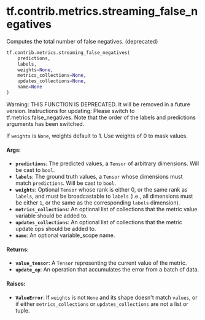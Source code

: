 <div itemscope itemtype="http://developers.google.com/ReferenceObject">
<meta itemprop="name" content="tf.contrib.metrics.streaming_false_negatives" />
<meta itemprop="path" content="Stable" />
</div>

# tf.contrib.metrics.streaming_false_negatives

Computes the total number of false negatives. (deprecated)

``` python
tf.contrib.metrics.streaming_false_negatives(
    predictions,
    labels,
    weights=None,
    metrics_collections=None,
    updates_collections=None,
    name=None
)
```

<!-- Placeholder for "Used in" -->

Warning: THIS FUNCTION IS DEPRECATED. It will be removed in a future version.
Instructions for updating:
Please switch to tf.metrics.false_negatives. Note that the order of the labels and predictions arguments has been switched.

If `weights` is `None`, weights default to 1. Use weights of 0 to mask values.

#### Args:


* <b>`predictions`</b>: The predicted values, a `Tensor` of arbitrary dimensions. Will
  be cast to `bool`.
* <b>`labels`</b>: The ground truth values, a `Tensor` whose dimensions must match
  `predictions`. Will be cast to `bool`.
* <b>`weights`</b>: Optional `Tensor` whose rank is either 0, or the same rank as
  `labels`, and must be broadcastable to `labels` (i.e., all dimensions must
  be either `1`, or the same as the corresponding `labels` dimension).
* <b>`metrics_collections`</b>: An optional list of collections that the metric value
  variable should be added to.
* <b>`updates_collections`</b>: An optional list of collections that the metric update
  ops should be added to.
* <b>`name`</b>: An optional variable_scope name.


#### Returns:


* <b>`value_tensor`</b>: A `Tensor` representing the current value of the metric.
* <b>`update_op`</b>: An operation that accumulates the error from a batch of data.


#### Raises:


* <b>`ValueError`</b>: If `weights` is not `None` and its shape doesn't match `values`,
  or if either `metrics_collections` or `updates_collections` are not a list
  or tuple.